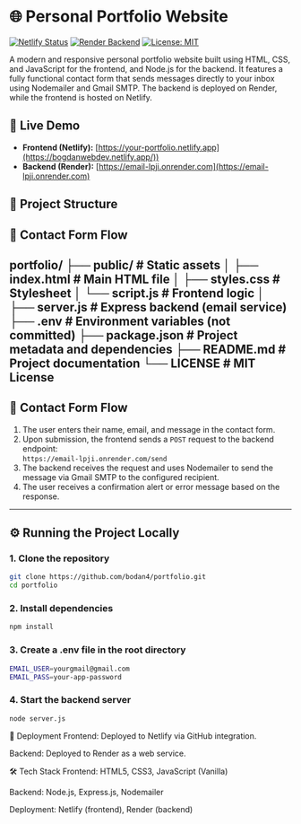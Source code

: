 # 🌐 Personal Portfolio Website

[![Netlify Status](https://api.netlify.com/api/v1/badges/your-netlify-badge-id/deploy-status)](https://bodan4-portfolio.netlify.app)
[![Render Backend](https://img.shields.io/badge/Render-Backend-blue)](https://email-lpji.onrender.com)
[![License: MIT](https://img.shields.io/badge/License-MIT-yellow.svg)](LICENSE)

A modern and responsive personal portfolio website built using HTML, CSS, and JavaScript for the frontend, and Node.js for the backend. It features a fully functional contact form that sends messages directly to your inbox using Nodemailer and Gmail SMTP. The backend is deployed on Render, while the frontend is hosted on Netlify.

## 🔗 Live Demo

- **Frontend (Netlify):** [https://your-portfolio.netlify.app](https://bogdanwebdev.netlify.app/))
- **Backend (Render):** [https://email-lpji.onrender.com](https://email-lpji.onrender.com)


## 📁 Project Structure


## 📨 Contact Form Flow
portfolio/
├── public/                 # Static assets
│   ├── index.html          # Main HTML file
│   ├── styles.css          # Stylesheet
│   └── script.js           # Frontend logic
│
├── server.js               # Express backend (email service)
├── .env                    # Environment variables (not committed)
├── package.json            # Project metadata and dependencies
├── README.md               # Project documentation
└── LICENSE                 # MIT License
---

## 📨 Contact Form Flow

1. The user enters their name, email, and message in the contact form.
2. Upon submission, the frontend sends a `POST` request to the backend endpoint:  
   `https://email-lpji.onrender.com/send`
3. The backend receives the request and uses Nodemailer to send the message via Gmail SMTP to the configured recipient.
4. The user receives a confirmation alert or error message based on the response.
---

## ⚙️ Running the Project Locally

### 1. Clone the repository

```bash
git clone https://github.com/bodan4/portfolio.git
cd portfolio
```
### 2. Install dependencies

```bash
npm install
```

### 3. Create a .env file in the root directory

```bash
EMAIL_USER=yourgmail@gmail.com
EMAIL_PASS=your-app-password
```
### 4. Start the backend server
```bash
node server.js
```

🚀 Deployment
Frontend: Deployed to Netlify via GitHub integration.

Backend: Deployed to Render as a web service.

🛠️ Tech Stack
Frontend: HTML5, CSS3, JavaScript (Vanilla)

Backend: Node.js, Express.js, Nodemailer

Deployment: Netlify (frontend), Render (backend)
